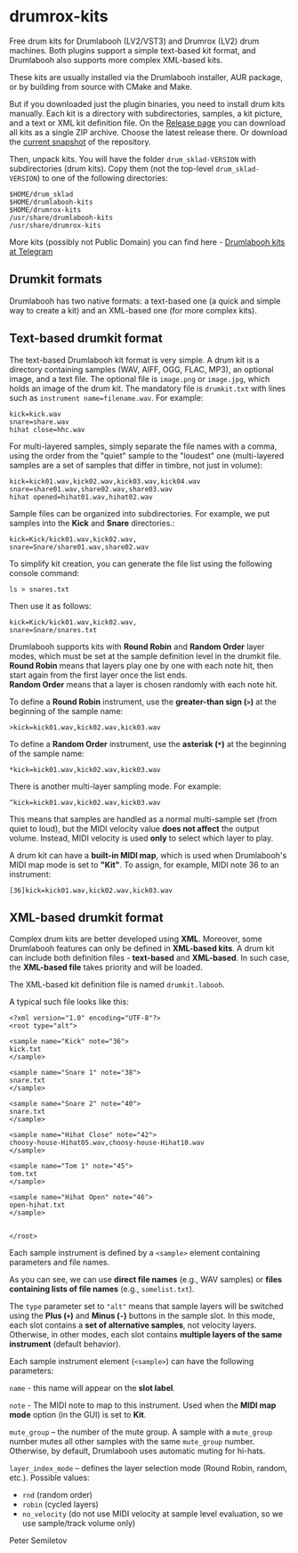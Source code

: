 # drumrox-kits

Free drum kits for Drumlabooh (LV2/VST3) and Drumrox (LV2) drum machines. Both plugins support a simple text-based kit format, and Drumlabooh also supports more complex XML-based kits.

These kits are usually installed via the Drumlabooh installer, AUR package, or by building from source with CMake and Make.

But if you downloaded just the plugin binaries, you need to install drum kits manually. Each kit is a directory with subdirectories, samples, a kit picture, and a text or XML kit definition file. On the [Release page](https://github.com/psemiletov/drum_sklad/releases) you can download all kits as a single ZIP archive. Choose the latest release there. Or download the [current snapshot](https://github.com/psemiletov/drum_sklad/archive/refs/heads/main.zip) of the repository.

Then, unpack kits. You will have the folder ```drum_sklad-VERSION``` with subdirectories (drum kits). Copy them (not the top-level ```drum_sklad-VERSION```) to one of the following directories:

```
$HOME/drum_sklad
$HOME/drumlabooh-kits
$HOME/drumrox-kits
/usr/share/drumlabooh-kits
/usr/share/drumrox-kits
```

More kits (possibly not Public Domain) you can find here - [Drumlabooh kits at Telegram](https://t.me/drum_sklad)

## Drumkit formats

Drumlabooh has two native formats: a text-based one (a quick and simple way to create a kit) and an XML-based one (for more complex kits).


## Text-based drumkit format

The text-based Drumlabooh kit format is very simple. A drum kit is a directory containing samples (WAV, AIFF, OGG, FLAC, MP3), an optional image, and a text file. The optional file is ```image.png``` or ```image.jpg```, which holds an image of the drum kit. The mandatory file is ```drumkit.txt``` with lines such as ```instrument name=filename.wav```. For example:

```
kick=kick.wav
snare=share.wav
hihat close=hhc.wav
```

For multi-layered samples, simply separate the file names with a comma, using the order from the "quiet" sample to the "loudest" one (multi-layered samples are a set of samples that differ in timbre, not just in volume):


```
kick=kick01.wav,kick02.wav,kick03.wav,kick04.wav
snare=share01.wav,share02.wav,share03.wav
hihat opened=hihat01.wav,hihat02.wav
```

Sample files can be organized into subdirectories.  For example, we put samples into the **Kick** and **Snare** directories.:

```
kick=Kick/kick01.wav,kick02.wav,
snare=Snare/share01.wav,share02.wav
```

To simplify kit creation, you can generate the file list using the following console command:

```
ls > snares.txt
```

Then use it as follows:

```
kick=Kick/kick01.wav,kick02.wav,
snare=Snare/snares.txt
```

Drumlabooh supports kits with **Round Robin** and **Random Order** layer modes, which must be set at the sample definition level in the drumkit file.  
**Round Robin** means that layers play one by one with each note hit, then start again from the first layer once the list ends.  
**Random Order** means that a layer is chosen randomly with each note hit.

To define a **Round Robin** instrument, use the **greater-than sign (`>`)** at the beginning of the sample name:


```
>kick=kick01.wav,kick02.wav,kick03.wav
```

To define a **Random Order** instrument, use the **asterisk (`*`)** at the beginning of the sample name:

```
*kick=kick01.wav,kick02.wav,kick03.wav
```

There is another multi-layer sampling mode. For example:

```
^kick=kick01.wav,kick02.wav,kick03.wav
```

This means that samples are handled as a normal multi-sample set (from quiet to loud), but the MIDI velocity value **does not affect** the output volume. Instead, MIDI velocity is used **only** to select which layer to play.

A drum kit can have a **built-in MIDI map**, which is used when Drumlabooh's MIDI map mode is set to **"Kit"**.  To assign, for example, MIDI note 36 to an instrument:

```
[36]kick=kick01.wav,kick02.wav,kick03.wav
```

## XML-based drumkit format

Complex drum kits are better developed using **XML**. Moreover, some Drumlabooh features can only be defined in **XML-based kits**. A drum kit can include both definition files - **text-based** and **XML-based**. In such case, the **XML-based file** takes priority and will be loaded.

The XML-based kit definition file is named ```drumkit.labooh```.

A typical such file looks like this:

```
<?xml version="1.0" encoding="UTF-8"?>
<root type="alt">
    
<sample name="Kick" note="36">
kick.txt
</sample>

<sample name="Snare 1" note="38">
snare.txt
</sample>

<sample name="Snare 2" note="40">
snare.txt
</sample>

<sample name="Hihat Close" note="42">
choosy-house-Hihat05.wav,choosy-house-Hihat10.wav
</sample>

<sample name="Tom 1" note="45">
tom.txt
</sample>

<sample name="Hihat Open" note="46">
open-hihat.txt
</sample>


</root>
```

Each sample instrument is defined by a `<sample>` element containing parameters and file names.

As you can see, we can use **direct file names** (e.g., WAV samples) or **files containing lists of file names** (e.g., `somelist.txt`).

The `type` parameter set to `"alt"` means that sample layers will be switched using the **Plus (`+`)** and **Minus (`-`)** buttons in the sample slot. In this mode, each slot contains a **set of alternative samples**, not velocity layers. Otherwise, in other modes, each slot contains **multiple layers of the same instrument** (default behavior).

Each sample instrument element (`<sample>`) can have the following parameters:

`name` - this name will appear on the **slot label**.

`note` - The MIDI note to map to this instrument. Used when the **MIDI map mode** option (in the GUI) is set to **Kit**.

`mute_group` – the number of the mute group. A sample with a `mute_group` number mutes all other samples with the same `mute_group` number. Otherwise, by default, Drumlabooh uses automatic muting for hi-hats.

`layer_index_mode` – defines the layer selection mode (Round Robin, random, etc.). Possible values:  
- `rnd` (random order)  
- `robin` (cycled layers)  
- `no_velocity` (do not use MIDI velocity at sample level evaluation, so we use sample/track volume only)


Peter Semiletov